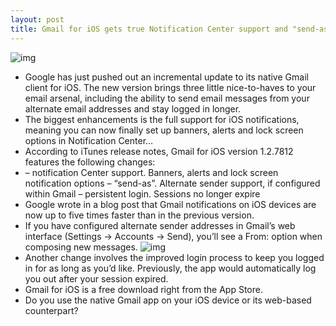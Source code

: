 ```yaml
---
layout: post
title: Gmail for iOS gets true Notification Center support and "send-as" feature
---
```

![img](http://media.idownloadblog.com/wp-content/uploads/2012/06/Gmail-for-iOS-Notiifcation-CenteR.jpg)
* Google has just pushed out an incremental update to its native Gmail client for iOS. The new version brings three little nice-to-haves to your email arsenal, including the ability to send email messages from your alternate email addresses and stay logged in longer.
* The biggest enhancements is the full support for iOS notifications, meaning you can now finally set up banners, alerts and lock screen options in Notification Center…
* According to iTunes release notes, Gmail for iOS version 1.2.7812 features the following changes:
* – notification Center support. Banners, alerts and lock screen notification options – “send-as”. Alternate sender support, if configured within Gmail – persistent login. Sessions no longer expire
* Google wrote in a blog post that Gmail notifications on iOS devices are now up to five times faster than in the previous version.
* If you have configured alternate sender addresses in Gmail’s web interface (Settings -> Accounts -> Send), you’ll see a From: option when composing new messages.
![img](http://media.idownloadblog.com/wp-content/uploads/2012/06/Gmail-for-iOS-Send-As.png)
* Another change involves the improved login process to keep you logged in for as long as you’d like. Previously, the app would automatically log you out after your session expired.
* Gmail for iOS is a free download right from the App Store.
* Do you use the native Gmail app on your iOS device or its web-based counterpart?

